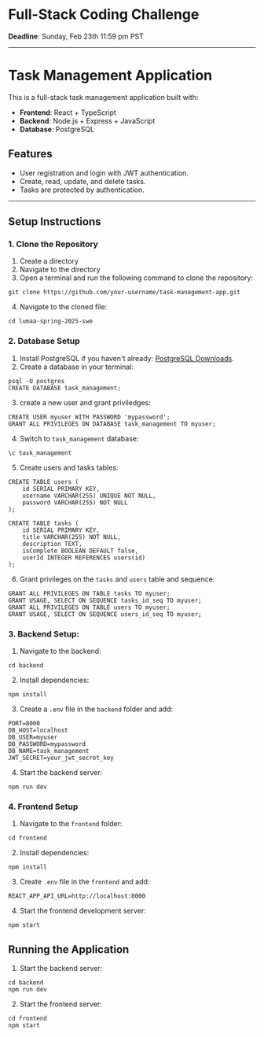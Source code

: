 # Full-Stack Coding Challenge

**Deadline**: Sunday, Feb 23th 11:59 pm PST

---

# Task Management Application

This is a full-stack task management application built with:
- **Frontend**: React + TypeScript
- **Backend**: Node.js + Express + JavaScript
- **Database**: PostgreSQL

## Features
- User registration and login with JWT authentication.
- Create, read, update, and delete tasks.
- Tasks are protected by authentication.

---

## Setup Instructions

### 1. Clone the Repository
1. Create a directory
2. Navigate to the directory
3. Open a terminal and run the following command to clone the repository:
```
git clone https://github.com/your-username/task-management-app.git
```
4. Navigate to the cloned file:
```
cd lumaa-spring-2025-swe
```

### 2. Database Setup
1. Install PostgreSQL if you haven't already: [PostgreSQL Downloads](https://www.postgresql.org/download/).
2. Create a database in your terminal:
```
psql -U postgres
CREATE DATABASE task_management;
```
3. create a new user and grant priviledges:
```
CREATE USER myuser WITH PASSWORD 'mypassword';
GRANT ALL PRIVILEGES ON DATABASE task_management TO myuser;
```
4. Switch to `task_management` database:
```
\c task_management
```

5. Create users and tasks tables:
```
CREATE TABLE users (
    id SERIAL PRIMARY KEY,
    username VARCHAR(255) UNIQUE NOT NULL,
    password VARCHAR(255) NOT NULL
);

CREATE TABLE tasks (
    id SERIAL PRIMARY KEY,
    title VARCHAR(255) NOT NULL,
    description TEXT,
    isComplete BOOLEAN DEFAULT false,
    userId INTEGER REFERENCES users(id)
);
```

6. Grant privileges on the `tasks` and `users` table and sequence:
```
GRANT ALL PRIVILEGES ON TABLE tasks TO myuser;
GRANT USAGE, SELECT ON SEQUENCE tasks_id_seq TO myuser;
GRANT ALL PRIVILEGES ON TABLE users TO myuser;
GRANT USAGE, SELECT ON SEQUENCE users_id_seq TO myuser;
```

### 3. Backend Setup:
1. Navigate to the backend:
```
cd backend
```
2. Install dependencies:
```
npm install
```
3.  Create a `.env` file in the `backend` folder and add:
```
PORT=8000
DB_HOST=localhost
DB_USER=myuser
DB_PASSWORD=mypassword
DB_NAME=task_management
JWT_SECRET=your_jwt_secret_key
```
4. Start the backend server:
```
npm run dev
```

### 4. Frontend Setup

1. Navigate to the `frontend` folder:
```
cd frontend
```
2. Install dependencies:
```
npm install
```
3. Create `.env` file in the `frontend` and add:
```
REACT_APP_API_URL=http://localhost:8000
```
4. Start the frontend development server:
```
npm start
```

## Running the Application
1. Start the backend server:
```
cd backend
npm run dev
```
2. Start the frontend server:
```
cd frontend
npm start
```